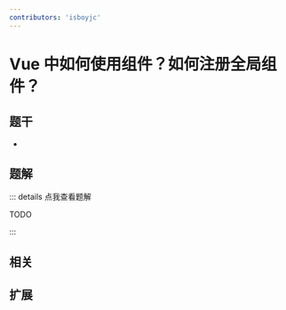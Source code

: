 ```yaml
---
contributors: 'isboyjc'
---
```


# Vue 中如何使用组件？如何注册全局组件？

## 题干

- 



## 题解

::: details 点我查看题解

  TODO

:::



## 相关



## 扩展
